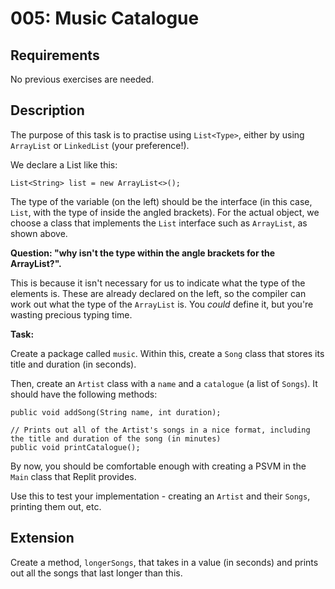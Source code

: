 # 005: Music Catalogue

## Requirements

No previous exercises are needed.

## Description

The purpose of this task is to practise using `List<Type>`, either by using `ArrayList` or `LinkedList` (your preference!).

We declare a List like this:

```
List<String> list = new ArrayList<>();
```

The type of the variable (on the left) should be the interface (in this case, `List`, with the type of inside the angled brackets).
For the actual object, we choose a class that implements the `List` interface such as `ArrayList`, as shown above.

**Question: "why isn't the type within the angle brackets for the ArrayList?".** 

This is because it isn't necessary for us to indicate what the type of the elements is. 
These are already declared on the left, so the compiler can work out what the type of the `ArrayList` is.
You *could* define it, but you're wasting precious typing time.

**Task:**

Create a package called `music`. Within this, create a `Song` class that stores its title and duration (in seconds).

Then, create an `Artist` class with a `name` and a `catalogue` (a list of `Songs`). It should have the following methods:

```
public void addSong(String name, int duration);

// Prints out all of the Artist's songs in a nice format, including the title and duration of the song (in minutes)
public void printCatalogue();
```

By now, you should be comfortable enough with creating a PSVM in the `Main` class that Replit provides.

Use this to test your implementation - creating an `Artist` and their `Songs`, printing them out, etc.

## Extension

Create a method, `longerSongs`, that takes in a value (in seconds) and prints out all the songs that last longer than this.
